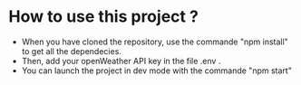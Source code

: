 # How to use this project ?

- When you have cloned the repository, use the commande "npm install" to get all the dependecies.
- Then, add your openWeather API key in the file .env .
- You can launch the project in dev mode with the commande "npm start"
